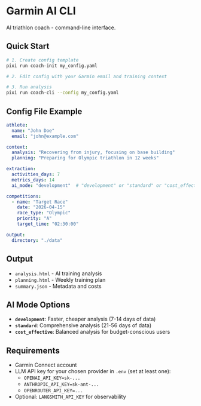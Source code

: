 # Garmin AI CLI

AI triathlon coach - command-line interface.

## Quick Start

```bash
# 1. Create config template
pixi run coach-init my_config.yaml

# 2. Edit config with your Garmin email and training context

# 3. Run analysis
pixi run coach-cli --config my_config.yaml
```

## Config File Example

```yaml
athlete:
  name: "John Doe"
  email: "john@example.com"

context:
  analysis: "Recovering from injury, focusing on base building"
  planning: "Preparing for Olympic triathlon in 12 weeks"

extraction:
  activities_days: 7
  metrics_days: 14
  ai_mode: "development"  # "development" or "standard" or "cost_effective"

competitions:
  - name: "Target Race"
    date: "2026-04-15"
    race_type: "Olympic"
    priority: "A"
    target_time: "02:30:00"

output:
  directory: "./data"
```

## Output

- `analysis.html` - AI training analysis
- `planning.html` - Weekly training plan
- `summary.json` - Metadata and costs

## AI Mode Options

- **`development`**: Faster, cheaper analysis (7-14 days of data)
- **`standard`**: Comprehensive analysis (21-56 days of data)
- **`cost_effective`**: Balanced analysis for budget-conscious users

## Requirements

- Garmin Connect account
- LLM API key for your chosen provider in `.env` (set at least one):
  - `OPENAI_API_KEY=sk-...`
  - `ANTHROPIC_API_KEY=sk-ant-...`
  - `OPENROUTER_API_KEY=...`
- Optional: `LANGSMITH_API_KEY` for observability
